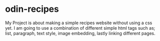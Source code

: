 # odin-recipes
My Project is about making a simple recipes website without using a css yet.
I am going to use a combination of different simple html tags such as; list, paragraph, text style, image embedding, lastly linking different pages.
